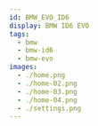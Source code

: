 ```yaml
---
id: BMW_EVO_ID6
display: BMW ID6 EVO
tags:
  - bmw
  - bmw-id6
  - bmw-evo
images:
  - ./home.png
  - ./home-02.png
  - ./home-03.png
  - ./home-04.png
  - ./settings.png
---
```

